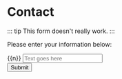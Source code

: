 # Contact

::: tip
This form doesn't really work.
:::

Please enter your information below:

<form @:submit.prevent="">
    <div v-for="n in 5">
        <label :for="`item-${n}`">{{n}}</label>
        <input type="text" :id="`item-${n}`" placeholder="Text goes here" />
    </div>
    <button>Submit</button>
</form>